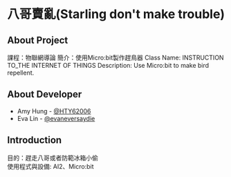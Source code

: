 # 八哥賣亂(Starling don't make trouble)

## About Project
課程：物聯網導論
簡介：使用Micro:bit製作趕鳥器
Class Name: INSTRUCTION TO_THE INTERNET OF THINGS
Description: Use Micro:bit to make bird repellent.

## About Developer
* Amy Hung - [@HTY62006](https://github.com/HTY62006)
* Eva Lin - [@evaneversaydie](https://github.com/evaneversaydie)

## Introduction
目的：趕走八哥或者防範冰箱小偷
<br>使用程式與設備: AI2、Micro:bit
